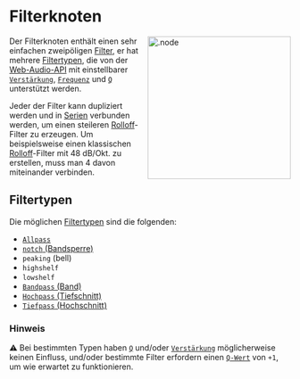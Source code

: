 # Filterknoten

<img align="right" style="margin-left: 8px;" src="https://cdn.discordapp.com/attachments/667464431562653706/1052202046369054720/filter_node.png" alt=".node" width="256"/>

Der Filterknoten enthält einen sehr einfachen zweipöligen [Filter](https://en.wikipedia.org/wiki/Filter_(signal_processing)), er hat mehrere [Filtertypen](https://developer.mozilla.org/en-US/docs/Web/API/BiquadFilterNode/type), die von der [Web-Audio-API](https://developer.mozilla.org/en-US/docs/Web/API/Web_Audio_API) mit einstellbarer [`Verstärkung`](https://en.wikipedia.org/wiki/Gain_(electronics)), [`Frequenz`](https://de.wikipedia.org/wiki/Frequenz) und [`Q`](https://de.wikipedia.org/wiki/G%C3%BCtefaktor) unterstützt werden.

Jeder der Filter kann dupliziert werden und in [Serien](https://de.wikipedia.org/wiki/Daisy_Chain) verbunden werden, um einen steileren [Rolloff](https://en.wikipedia.org/wiki/Roll-off)-Filter zu erzeugen. Um beispielsweise einen klassischen [Rolloff](https://en.wikipedia.org/wiki/Roll-off)-Filter mit 48 dB/Okt. zu erstellen, muss man 4 davon miteinander verbinden.

## Filtertypen

Die möglichen [Filtertypen](https://developer.mozilla.org/en-US/docs/Web/API/BiquadFilterNode/type) sind die folgenden: 

- [`Allpass`](https://de.wikipedia.org/wiki/Allpassfilter)
- [`notch` (Bandsperre)](https://de.wikipedia.org/wiki/Bandsperre)
- `peaking` (bell)
- `highshelf`
- `lowshelf`
- [`Bandpass` (Band)](https://de.wikipedia.org/wiki/Bandpass)
- [`Hochpass` (Tiefschnitt)](https://de.wikipedia.org/wiki/Hochpass)
- [`Tiefpass` (Hochschnitt)](https://de.wikipedia.org/wiki/Tiefpass)


### Hinweis
⚠️ Bei bestimmten Typen haben [`Q`](https://de.wikipedia.org/wiki/G%C3%BCtefaktor) und/oder [`Verstärkung`](https://en.wikipedia.org/wiki/Gain_(electronics)) möglicherweise keinen Einfluss, und/oder bestimmte Filter erfordern einen [`Q-Wert`](https://de.wikipedia.org/wiki/G%C3%BCtefaktor) von `+1`, um wie erwartet zu funktionieren.
